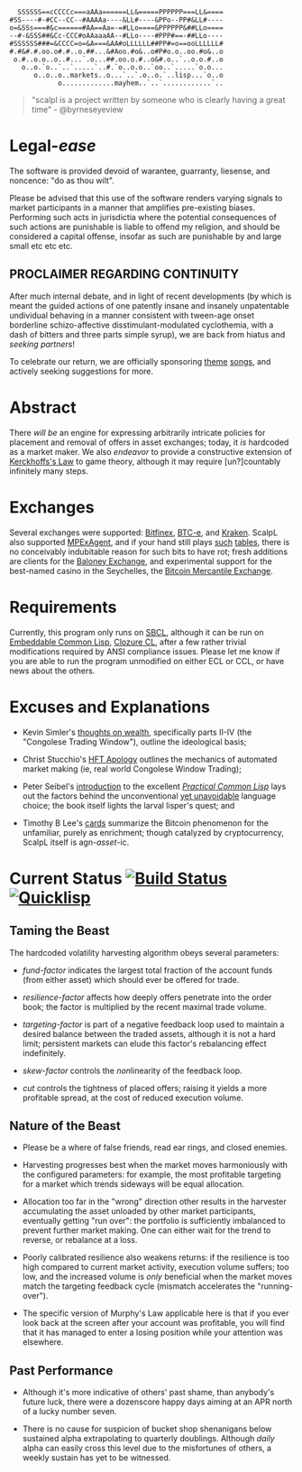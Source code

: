 ```
  SSSSSS==cCCCCc===aAAa======LL&=====PPPPPP===LL&====
#SS----#-#CC--CC--#AAAAa----&LL#----&PPo--PP#&LL#----
o=&SSs===#&c======#AA==Aa=-=#LLo====&PPPPPP&##LLo====
--#-&SSS##&Cc-CCC#oAAaaaAA--#LLo----#PPP#==-##LLo----
#SSSSSS###=&CCCC=o=&A===&AA#oLLLLLL##PP#=o==ooLLLLLL#
#.#&#.#.oo.o#.#..o.##...&#Aoo.#o&..o#P#o.o..oo.#o&..o
 o.#..o.o..o..#...`.o...##.oo.o.#..o&#.o..`..o.o.#..o
   o..o.`o..`..`.....`..#.`o..o.o..`oo..`.....`o.o...
      o..o..o..markets..o...`..`.o..o.`..lisp...`o..o
            o.............mayhem..`..`............`..
```

> "scalpl is a project written by someone
>      who is clearly having a great time"
>                        - @byrneseyeview

# Legal-_ease_

The software is provided devoid of warantee, guarranty,
liesense, and noncence: "do as thou wilt".

Please be advised that this use of the software renders varying signals to
market participants in a manner that amplifies pre-existing biases. Performing
such acts in jurisdictia where the potential consequences of such actions are
punishable is liable to offend my religion, and should be considered a capital
offense, insofar as such are punishable by and large small etc etc etc.

## PROCLAIMER REGARDING CONTINUITY
After much internal debate, and in light of recent developments (by which is
meant the guided actions of one patently insane and insanely unpatentable
undividual behaving in a manner consistent with tween-age onset borderline
schizo-affective disstimulant-modulated cyclothemia, with a dash of bitters
and three parts simple syrup), we are back from hiatus and *seeking partners*!

To celebrate our return, we are officially sponsoring
[theme](https://www.youtube.com/watch?v=NCIUf8eYPqA)
[songs](https://www.youtube.com/watch?v=6D6cw8Ob2sk),
and actively seeking suggestions for more.

# Abstract

There *will be* an engine for expressing arbitrarily intricate policies for
placement and removal of offers in asset exchanges; today, it *is* hardcoded
as a market maker. We also *endeavor* to provide a constructive extension of
[Kerckhoffs's Law](https://en.wikipedia.org/wiki/Kerckhoffs%27s_principle)
to game theory, although it may require [un?]countably infinitely many steps.

# Exchanges

Several exchanges were supported: [Bitfinex](https://www.bitfinex.com),
[BTC-e](https://www.btc-e.com), and [Kraken](https://www.kraken.com). ScalpL
also supported [MPExAgent](https://github.com/jurov/MPExAgent), and if your
hand still plays [such](http://trilema.com/2016/mpex-smpoe-closing-statement/)
[tab](http://mpex.xyz/faq.html#17)[les](http://mpex.xyz/faq.html#33), there is
no conceivably indubitable reason for such bits to have rot; fresh additions
are clients for the [Baloney Exchange](https://www.poloniex.com), and
experimental support for the best-named casino in the Seychelles, the
[Bitcoin Mercantile Exchange](https://bitmex.com/).

# Requirements

Currently, this program only runs on [SBCL](http://www.sbcl.org), although it
can be run on [Embeddable Common Lisp](https://common-lisp.net/project/ecl/),
[Clozure CL](http://ccl.clozure.com), after a few rather trivial modifications
required by ANSI compliance issues. Please let me know if you are able to run
the program unmodified on either ECL or CCL, or have news about the others.

# Excuses and Explanations

* Kevin Simler's
[thoughts on wealth](http://www.meltingasphalt.com/wealth-the-toxic-byproduct/),
specifically parts II-IV (the "Congolese Trading Window"), outline the
ideological basis;

* Christ Stucchio's
[HFT Apology](http://www.chrisstucchio.com/blog/2012/hft_apology.html) outlines
the mechanics of automated market making (ie, real world Congolese Window
Trading);

* Peter Seibel's
[introduction](http://www.gigamonkeys.com/book/introduction-why-lisp.html) to
the excellent [_Practical Common Lisp_](http://www.gigamonkeys.com/book/) lays
out the factors behind the unconventional
[yet unavoidable](http://notes.esthlos.com/files/2017-11-16-lisp-enlightenment.txt)
language choice; the book itself lights the larval lisper's quest; and

* Timothy B Lee's [cards](http://www.vox.com/cards/bitcoin/what-is-bitcoin)
summarize the Bitcoin phenomenon for the unfamiliar, purely as enrichment;
though catalyzed by cryptocurrency, ScalpL itself is agn-_asset_-ic.

# Current Status [![Build Status](https://travis-ci.org/adlai/scalpl.svg?branch=master)](https://travis-ci.org/adlai/scalpl) [![Quicklisp](http://quickdocs.org/badge/scalpl.svg)](http://quickdocs.org/scalpl/)

## Taming the Beast

The hardcoded volatility harvesting algorithm obeys several parameters:

* _fund-factor_ indicates the largest total fraction of the account funds (from
either asset) which should ever be offered for trade.

* _resilience-factor_ affects how deeply offers penetrate into the order book;
the factor is multiplied by the recent maximal trade volume.

* _targeting-factor_ is part of a negative feedback loop used to maintain a
desired balance between the traded assets, although it is not a hard limit;
persistent markets can elude this factor's rebalancing effect indefinitely.

* _skew-factor_ controls the *non*linearity of the feedback loop.

* _cut_ controls the tightness of placed offers; raising it yields a more
profitable spread, at the cost of reduced execution volume.

## Nature of the Beast

* Please be a where of false friends, read ear rings, and closed enemies.

* Harvesting progresses best when the market moves harmoniously with the
configured parameters: for example, the most profitable targeting for a market
which trends sideways will be equal allocation.

* Allocation too far in the "wrong" direction other results in the harvester
accumulating the asset unloaded by other market participants, eventually getting
"run over": the portfolio is sufficiently imbalanced to prevent further market
making. One can either wait for the trend to reverse, or rebalance at a loss.

* Poorly calibrated resilience also weakens returns: if the resilience is too
high compared to current market activity, execution volume suffers; too low, and
the increased volume is _only_ beneficial when the market moves match the
targeting feedback cycle (mismatch accelerates the "running-over").

* The specific version of Murphy's Law applicable here is that if you ever look
back at the screen after your account was profitable, you will find that it has
managed to enter a losing position while your attention was elsewhere.

## Past Performance

* Although it's more indicative of others' past shame, than anybody's future luck,
there were a dozenscore happy days aiming at an APR north of a lucky number seven.

* There is no cause for suspicion of bucket shop shenanigans below sustained alpha
extrapolating to quarterly doublings. Although _daily_ alpha can easily cross this
level due to the misfortunes of others, a weekly sustain has yet to be witnessed.
